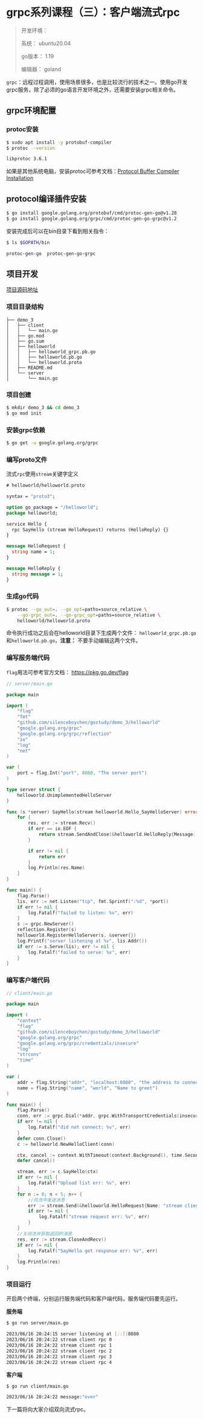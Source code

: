 # grpc系列课程（三）：客户端流式rpc

> 开发环境：
>
> 系统： ubuntu20.04
>
> go版本： 1.19
>
> 编辑器： goland

``grpc``：远程过程调用，使用场景很多，也是比较流行的技术之一。使用go开发grpc服务，除了必须的go语言开发环境之外，还需要安装grpc相关命令。

## grpc环境配置

### protoc安装

```bash
$ sudo apt install -y protobuf-compiler
$ protoc --version

libprotoc 3.6.1
```

如果是其他系统电脑，安装protoc可参考文档：[Protocol Buffer Compiler Installation](https://grpc.io/docs/protoc-installation/)

## protocol编译插件安装

```bash
$ go install google.golang.org/protobuf/cmd/protoc-gen-go@v1.28
$ go install google.golang.org/grpc/cmd/protoc-gen-go-grpc@v1.2
```

安装完成后可以在bin目录下看到相关指令：

```bash
$ ls $GOPATH/bin

protoc-gen-go  protoc-gen-go-grpc
```

## 项目开发

[项目源码地址](https://github.com/silenceboychen/gostudy/tree/main/demo_3)

### 项目目录结构

```
├── demo_3
│   ├── client
│   │   └── main.go
│   ├── go.mod
│   ├── go.sum
│   ├── helloworld
│   │   ├── helloworld_grpc.pb.go
│   │   ├── helloworld.pb.go
│   │   └── helloworld.proto
│   ├── README.md
│   └── server
│       └── main.go
```

### 项目创建

```bash
$ mkdir demo_3 && cd demo_3
$ go mod init
```

### 安装grpc依赖

```bash
$ go get -u google.golang.org/grpc
```

### 编写proto文件

流式``rpc``使用``stream``关键字定义

```protobuf
# helloworld/helloworld.proto

syntax = "proto3";

option go_package = "/helloworld";
package helloworld;

service Hello {
  rpc SayHello (stream HelloRequest) returns (HelloReply) {}
}

message HelloRequest {
  string name = 1;
}

message HelloReply {
  string message = 1;
}
```

### 生成go代码

```bash
$ protoc --go_out=. --go_opt=paths=source_relative \
    --go-grpc_out=. --go-grpc_opt=paths=source_relative \
    helloworld/helloworld.proto
```

命令执行成功之后会在helloworld目录下生成两个文件： ``helloworld_grpc.pb.go``和``helloworld.pb.go``，**注意：** 不要手动编辑这两个文件。

### 编写服务端代码

``flag``用法可参考官方文档： https://pkg.go.dev/flag

```go
// server/main.go

package main

import (
	"flag"
	"fmt"
	"github.com/silenceboychen/gostudy/demo_3/helloworld"
	"google.golang.org/grpc"
	"google.golang.org/grpc/reflection"
	"io"
	"log"
	"net"
)

var (
	port = flag.Int("port", 8080, "The server port")
)

type server struct {
	helloworld.UnimplementedHelloServer
}

func (s *server) SayHello(stream helloworld.Hello_SayHelloServer) error {
	for {
		res, err := stream.Recv()
		if err == io.EOF {
			return stream.SendAndClose(&helloworld.HelloReply{Message: "over"})
		}

		if err != nil {
			return err
		}
		log.Println(res.Name)
	}
}

func main() {
	flag.Parse()
	lis, err := net.Listen("tcp", fmt.Sprintf(":%d", *port))
	if err != nil {
		log.Fatalf("failed to listen: %v", err)
	}
	s := grpc.NewServer()
	reflection.Register(s)
	helloworld.RegisterHelloServer(s, &server{})
	log.Printf("server listening at %v", lis.Addr())
	if err := s.Serve(lis); err != nil {
		log.Fatalf("failed to serve: %v", err)
	}
}
```

### 编写客户端代码

```go
// client/main.go

package main

import (
	"context"
	"flag"
	"github.com/silenceboychen/gostudy/demo_3/helloworld"
	"google.golang.org/grpc"
	"google.golang.org/grpc/credentials/insecure"
	"log"
	"strconv"
	"time"
)

var (
	addr = flag.String("addr", "localhost:8080", "the address to connect to")
	name = flag.String("name", "world", "Name to greet")
)

func main() {
	flag.Parse()
	conn, err := grpc.Dial(*addr, grpc.WithTransportCredentials(insecure.NewCredentials()))
	if err != nil {
		log.Fatalf("did not connect: %v", err)
	}
	defer conn.Close()
	c := helloworld.NewHelloClient(conn)

	ctx, cancel := context.WithTimeout(context.Background(), time.Second)
	defer cancel()

	stream, err := c.SayHello(ctx)
	if err != nil {
		log.Fatalf("Upload list err: %v", err)
	}
	for n := 0; n < 5; n++ {
		//向流中发送消息
		err := stream.Send(&helloworld.HelloRequest{Name: "stream client rpc " + strconv.Itoa(n)})
		if err != nil {
			log.Fatalf("stream request err: %v", err)
		}
	}
	//关闭流并获取返回的消息
	res, err := stream.CloseAndRecv()
	if err != nil {
		log.Fatalf("SayHello get response err: %v", err)
	}
	log.Println(res)
}
```

### 项目运行

开启两个终端，分别运行服务端代码和客户端代码，服务端代码要先运行。

**服务端**

```bash
$ go run server/main.go

2023/06/16 20:24:15 server listening at [::]:8080
2023/06/16 20:24:22 stream client rpc 0
2023/06/16 20:24:22 stream client rpc 1
2023/06/16 20:24:22 stream client rpc 2
2023/06/16 20:24:22 stream client rpc 3
2023/06/16 20:24:22 stream client rpc 4
```

**客户端**

```bash
$ go run client/main.go

2023/06/16 20:24:22 message:"over"
```

下一篇将向大家介绍双向流式rpc。
